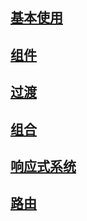 ## [基本使用](/frame/Vue/基本使用)

## [组件](/frame/Vue/组件)

## [过渡](/frame/Vue/过渡)

## [组合](/frame/Vue/组合)

## [响应式系统](/frame/Vue/响应式系统)

## [路由](/frame/Vue/路由)
